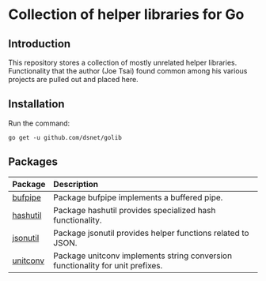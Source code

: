# Collection of helper libraries for Go #

## Introduction ##

This repository stores a collection of mostly unrelated helper libraries.
Functionality that the author (Joe Tsai) found common among his various projects
are pulled out and placed here.


## Installation ##

Run the command:

```go get -u github.com/dsnet/golib```


## Packages ##

| Package | Description |
| :------ | :---------- |
| [bufpipe](http://godoc.org/github.com/dsnet/golib/bufpipe) | Package bufpipe implements a buffered pipe. |
| [hashutil](http://godoc.org/github.com/dsnet/golib/hashutil) | Package hashutil provides specialized hash functionality. |
| [jsonutil](http://godoc.org/github.com/dsnet/golib/jsonutil) | Package jsonutil provides helper functions related to JSON. |
| [unitconv](http://godoc.org/github.com/dsnet/golib/unitconv) | Package unitconv implements string conversion functionality for unit prefixes. |
